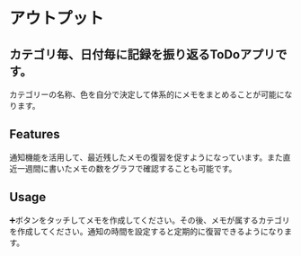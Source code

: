 
# アウトプット

## カテゴリ毎、日付毎に記録を振り返るToDoアプリです。
カテゴリーの名称、色を自分で決定して体系的にメモをまとめることが可能になります。
 
## Features
 
 通知機能を活用して、最近残したメモの復習を促すようになっています。また直近一週間に書いたメモの数をグラフで確認することも可能です。
 

## Usage

➕ボタンをタッチしてメモを作成してください。その後、メモが属するカテゴリを作成してください。通知の時間を設定すると定期的に復習できるようになります。

